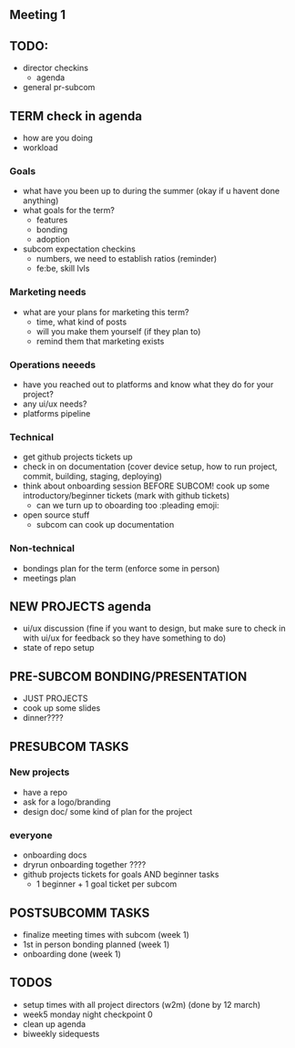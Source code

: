 ## Meeting 1

## TODO:
- director checkins
    - agenda
- general pr-subcom


## TERM check in agenda
- how are you doing
- workload

### Goals
- what have you been up to during the summer (okay if u havent done anything)
- what goals for the term?
    - features
    - bonding
    - adoption
- subcom expectation checkins
    - numbers, we need to establish ratios (reminder)
    - fe:be, skill lvls

### Marketing needs
- what are your plans for marketing this term?
    - time, what kind of posts
    - will you make them yourself (if they plan to)
    - remind them that marketing exists

### Operations neeeds
- have you reached out to platforms and know what they do for your project?
- any ui/ux needs?
- platforms pipeline


### Technical
- get github projects tickets up
- check in on documentation (cover device setup, how to run project, commit, building, staging, deploying)
- think about onboarding session BEFORE SUBCOM! cook up some introductory/beginner tickets (mark with github tickets)
    - can we turn up to oboarding too :pleading emoji:
- open source stuff
    - subcom can cook up documentation

### Non-technical
- bondings plan for the term (enforce some in person)
- meetings plan


## NEW PROJECTS agenda
- ui/ux discussion (fine if you want to design, but make sure to check in with ui/ux for feedback so they have something to do)
- state of repo setup


## PRE-SUBCOM BONDING/PRESENTATION
- JUST PROJECTS
- cook up some slides
- dinner????



## PRESUBCOM TASKS
### New projects
- have a repo
- ask for a logo/branding
- design doc/ some kind of plan for the project

### everyone
- onboarding docs
- dryrun onboarding together ????
- github projects tickets for goals AND beginner tasks
    - 1 beginner + 1 goal ticket per subcom


## POSTSUBCOMM TASKS
- finalize meeting times with subcom (week 1)
- 1st in person bonding planned (week 1)
- onboarding done (week 1)

## TODOS
- setup times with all project directors (w2m) (done by 12 march)
- week5 monday night checkpoint 0
- clean up agenda
- biweekly sidequests
